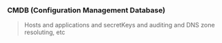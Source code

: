 ### CMDB (Configuration Management Database)
> Hosts and applications and secretKeys and auditing and DNS zone resoluting, etc